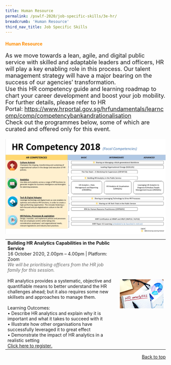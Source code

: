 ```yaml
---
title: Human Resource
permalink: /pswlf-2020/job-specific-skills/3e-hr/
breadcrumb: 'Human Resource'
third_nav_title: Job Specific Skills
---
```


#### <font color="darkorange"><b>Human Resource</b></font> <a name="hr"></a>
<font size="4">As we move towards a lean, agile, and digital public service with skilled and adaptable leaders and officers, HR will play a key enabling role in this process. Our talent management strategy will have a major bearing on the success of our agencies’ transformation.
<br>
Use this HR competency guide and learning roadmap to chart your career development and boost your job mobility. For further details, please refer to HR Portal: https://www.hrportal.gov.sg/hrfundamentals/learncomp/comp/competencybankandrationalisation
<br>
Check out the programmes below, some of which are curated and offered only for this event. 
<br><br></font>
<img src="/images/HRCompetencyMapping.jpeg">


<table>
       <col width="70%"> 
            <col width="30%">
<tr>
    <td>
      <b>Building HR Analytics Capabilities in the Public Service</b>
      <br>16 October 2020, 2.00pm – 4.00pm | Platform: Zoom
	<br><font color="dimgrey"><i>We will be prioritising officers from the HR job family for this session.</i></font>
      <br>       
      <br>HR analytics provides a systematic, objective and quantifiable means to better understand the HR challenges ahead; but it also requires some new skillsets and approaches to manage them.
      <br>
      <br>Learning Outcomes:
      <br>• Describe HR analytics and explain why it is important and what it takes to succeed with it
      <br>• Illustrate how other organisations have successfully leveraged it to great effect 
      <br>• Demonstrate the impact of HR analytics in a realistic setting
	    <br>
      <a href="https://hr-analytics-in-public-service.eventbrite.sg">Click here to register.</a> 
    </td>    
<td>
     <img src="/images/hra1.jpg">
    </td>
</tr>
</table>


<div style="text-align: right"><a href="#top">Back to top</a></div>

